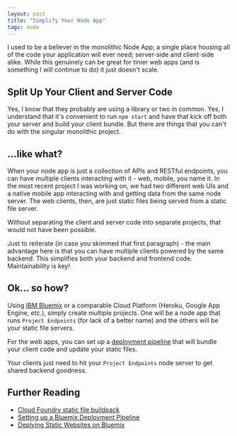 ```yaml
---
layout: post
title: "Simplify Your Node App"
tags: node
---
```


I used to be a believer in the monolithic Node App; a single place housing all
of the code your application will ever need; server-side and client-side alike.
While this genuinely can be great for tinier web apps (and is something I will
continue to do) it just doesn't scale.

## Split Up Your Client and Server Code

Yes, I know that they probably are using a library or two in common. Yes, I
understand that it's convenient to run `npm start` and have that kick off both
your server and build your client bundle. But there are things that you can't do
with the singular monolithic project.

## ...like what?

When your node app is just a collection of APIs and RESTful endpoints, you can
have multiple clients interacting with it - web, mobile, you name it. In the
most recent project I was working on, we had two different web UIs and a native
mobile app interacting with and getting data from the same node server. The web
clients, then, are just static files being served from a static file server.

Without separating the client and server code into separate projects, that would
not have been possible.

Just to reiterate (in case you skimmed that first paragraph) - the main
advantage here is that you can have multiple clients powered by the same
backend. This simplifies both your backend and frontend code. Maintainability is
key!

## Ok... so how?

Using [IBM Bluemix](https://bluemix.net) or a comparable Cloud Platform (Heroku,
Google App Engine, etc.), simply create multiple projects. One will be a node
app that runs `Project Endpoints` (for lack of a better name) and the others
will be your static file servers.

For the web apps, you can set up a [deployment
pipeline](http://www.jkaufman.io/bluemix-github-devops-integration/) that will
bundle your client code and update your static files.

Your clients just need to hit your `Project Endpoints` node server to get shared
backend goodness.

## Further Reading

  - [Cloud Foundry static file
    buildpack](https://github.com/cloudfoundry/staticfile-buildpack.git)
  - [Setting up a Bluemix Deployment
    Pipeline](http://www.jkaufman.io/bluemix-github-devops-integration/)
  - [Deplying Static Websites on
    Bluemix](https://developer.ibm.com/bluemix/2014/08/29/deploying-static-web-sites/)
